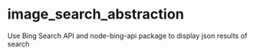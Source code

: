 # image_search_abstraction
Use Bing Search API and node-bing-api package to display json results of search
